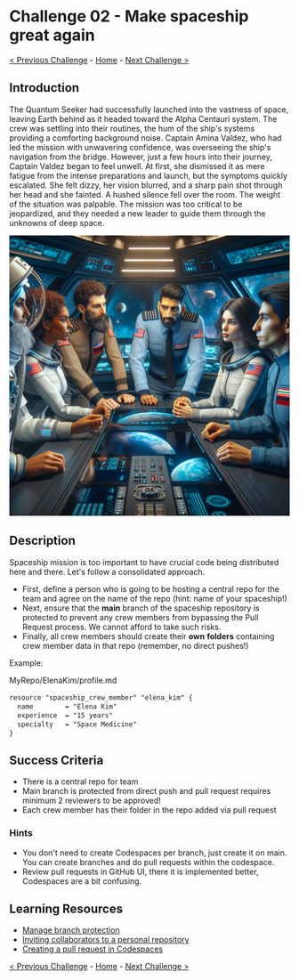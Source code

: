 # Challenge 02 - Make spaceship great again

[< Previous Challenge](Challenge-01.md) - [Home](../README.md) - [Next Challenge >](Challenge-03.md)

## Introduction

The Quantum Seeker had successfully launched into the vastness of space, leaving Earth behind as it headed toward the Alpha Centauri system. The crew was settling into their routines, the hum of the ship's systems providing a comforting background noise. Captain Amina Valdez, who had led the mission with unwavering confidence, was overseeing the ship's navigation from the bridge. However, just a few hours into their journey, Captain Valdez began to feel unwell. At first, she dismissed it as mere fatigue from the intense preparations and launch, but the symptoms quickly escalated. She felt dizzy, her vision blurred, and a sharp pain shot through her head and she fainted. A hushed silence fell over the room. The weight of the situation was palpable. The mission was too critical to be jeopardized, and they needed a new leader to guide them through the unknowns of deep space. 

  <img src="images/captain.png" width="512"/>

## Description

Spaceship mission is too important to have crucial code being distributed here and there. Let's follow a consolidated approach.

- First, define a person who is going to be hosting a central repo for the team and agree on the name of the repo (hint: name of your spaceship!)
- Next, ensure that the **main** branch of the spaceship repository is protected to prevent any crew members from bypassing the Pull Request process. We cannot afford to take such risks.
- Finally, all crew members should create their **own** **folders** containing crew member data in that repo (remember, no direct pushes!)

Example:

MyRepo/ElenaKim/profile.md

```hcl
resource "spaceship_crew_member" "elena_kim" {
  name        = "Elena Kim"
  experience  = "15 years"
  specialty   = "Space Medicine"
}
```

## Success Criteria

- There is a central repo for team
- Main branch is protected from direct push and pull request requires minimum 2 reviewers to be approved!
- Each crew member has their folder in the repo added via pull request


### Hints
- You don't need to create Codespaces per branch, just create it on main. You can create branches and do pull requests within the codespace.
- Review pull requests in GitHub UI, there it is implemented better, Codespaces are a bit confusing.

## Learning Resources

- [Manage branch protection](https://docs.github.com/en/repositories/configuring-branches-and-merges-in-your-repository/managing-protected-branches/managing-a-branch-protection-rule)
- [Inviting collaborators to a personal repository](https://docs.github.com/en/account-and-profile/setting-up-and-managing-your-personal-account-on-github/managing-access-to-your-personal-repositories/inviting-collaborators-to-a-personal-repository)
- [Creating a pull request in Codespaces](https://docs.github.com/en/pull-requests/collaborating-with-pull-requests/proposing-changes-to-your-work-with-pull-requests/creating-a-pull-request?tool=codespaces)


[< Previous Challenge](Challenge-01.md) - [Home](../README.md) - [Next Challenge >](Challenge-03.md)
